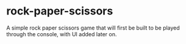 # rock-paper-scissors

A simple rock paper scissors game that will first be built to be played through the console, with UI added later on.